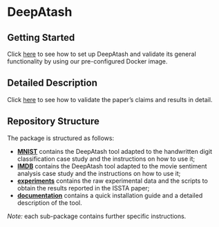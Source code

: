 # DeepAtash


## Getting Started ##

Click [here](./documentation/getting_started.md) to see how to set up DeepAtash and validate its general functionality by using our pre-configured Docker image.

## Detailed Description ##

Click [here](./documentation/details.md) to see how to validate the paper’s claims and results in detail. 

## Repository Structure ##
The package is structured as follows:

* [__MNIST__](./MNIST) contains the DeepAtash tool adapted to the handwritten digit classification case study and the instructions on how to use it;
* [__IMDB__](./IMDB) contains the DeepAtash tool adapted to the movie sentiment analysis case study and the instructions on how to use it;
* [__experiments__](./experiments) contains the raw experimental data and the scripts to obtain the results reported in the ISSTA paper;
* [__documentation__](./documentation) contains a quick installation guide and a detailed description of the tool.


_Note:_ each sub-package contains further specific instructions.

